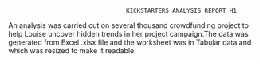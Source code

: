                                     _KICKSTARTERS ANALYSIS REPORT H1
An analysis was carried out on several thousand crowdfunding project to help Louise uncover hidden trends in her project campaign.The data was generated from Excel .xlsx file and the worksheet was in Tabular data and which was resized to make it readable.                   
